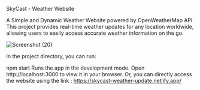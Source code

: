 SkyCast - Weather Website

A Simple and Dynamic Weather Website powered by OpenWeatherMap API.
This project provides real-time weather updates for any location worldwide, allowing users to easily access accurate weather information on the go.


![Screenshot (20)](https://github.com/Sourabh-2737/SkyCast-Dynamic-Weather-Website/assets/137787132/8454b407-6783-4a3e-8d07-d866d989e72e)


In the project directory, you can run:

npm start Runs the app in the development mode. Open http://localhost:3000 to view it in your browser. Or, you can directly access the website using the link : https://skycast-weather-update.netlify.app/
